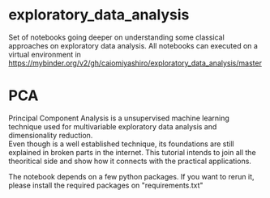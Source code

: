 # exploratory_data_analysis
Set of notebooks going deeper on understanding some classical approaches on exploratory data analysis. All notebooks can executed on a virtual environment in https://mybinder.org/v2/gh/caiomiyashiro/exploratory_data_analysis/master

# PCA
Principal Component Analysis is a unsupervised machine learning technique used for multivariable exploratory data analysis and dimensionality reduction.  
Even though is a well established technique, its foundations are still explained in broken parts in the internet. This tutorial intends to join all the theoritical side and show how it connects with the practical applications.

The notebook depends on a few python packages. If you want to rerun it, please install the required packages on "requirements.txt"
